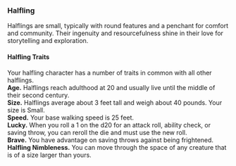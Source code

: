 ### Halfling

Halflings are small, typically with round features and a penchant for comfort and community.
Their ingenuity and resourcefulness shine in their love for storytelling and exploration.

#### Halfling Traits
Your halfling character has a number of traits in common with all other halflings.
\
**Age.**
Halflings reach adulthood at 20 and usually live until the middle of their second century.
\
**Size.**
Halflings average about 3 feet tall and weigh about 40 pounds.
Your size is Small.
\
**Speed.**
Your base walking speed is 25 feet.
\
**Lucky.**
When you roll a 1 on the d20 for an attack roll, ability check, or saving throw, you can reroll the die and must use the new roll.
\
**Brave.**
You have advantage on saving throws against being frightened.
\
**Halfling Nimbleness.**
You can move through the space of any creature that is of a size larger than yours.
